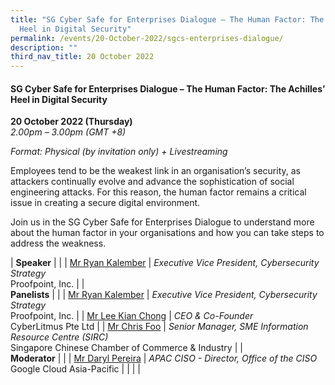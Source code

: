 ```yaml
---
title: "SG Cyber Safe for Enterprises Dialogue – The Human Factor: The Achilles’
  Heel in Digital Security"
permalink: /events/20-October-2022/sgcs-enterprises-dialogue/
description: ""
third_nav_title: 20 October 2022
---
```

#### **SG Cyber Safe for Enterprises Dialogue – The Human Factor: The Achilles’ Heel in Digital Security**
 
**20 October 2022 (Thursday)**  
*2.00pm – 3.00pm (GMT +8)*

*Format: Physical (by invitation only) + Livestreaming*

Employees tend to be the weakest link in an organisation’s security, as attackers continually evolve and advance the sophistication of social engineering attacks. For this reason, the human factor remains a critical issue in creating a secure digital environment. 

Join us in the SG Cyber Safe for Enterprises Dialogue to understand more about the human factor in your organisations and how you can take steps to address the weakness.

| **Speaker**    |                                                              |
| [Mr Ryan Kalember](/speaker-Ryan-Kalember)  | *Executive Vice President, Cybersecurity Strategy*<br>Proofpoint, Inc.                  |
| <br>**Panelists**    |                                                              |
| [Mr Ryan Kalember](/speaker-Ryan-Kalember)  | *Executive Vice President, Cybersecurity Strategy*<br>Proofpoint, Inc.                  |
| [Mr Lee Kian Chong](/speaker-Lee-Kian-Chong)  | *CEO & Co-Founder*<br>CyberLitmus Pte Ltd                 |
| [Mr Chris Foo](/speaker-Chris-Foo)  | *Senior Manager, SME Information Resource Centre (SIRC)*<br>Singapore Chinese Chamber of Commerce & Industry                |
| <br> **Moderator**          |                                                              |
| [Mr Daryl Pereira](/moderator-Daryl-Pereira)  | *APAC CISO - Director, Office of the CISO*<br>Google Cloud Asia-Pacific                  |
| | |